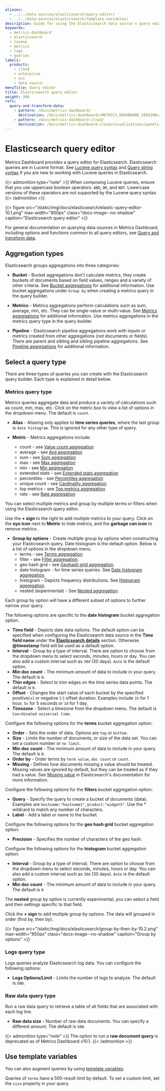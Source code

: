 ```yaml
---
aliases:
  - ../../data-sources/elasticsearch/query-editor/
  - ../../data-sources/elasticsearch/template-variables/
description: Guide for using the Elasticsearch data source's query editor
keywords:
  - metrics-dashboard
  - elasticsearch
  - lucene
  - metrics
  - logs
  - queries
labels:
  products:
    - cloud
    - enterprise
    - oss
    - data source
menuTitle: Query editor
title: Elasticsearch query editor
weight: 300
refs:
  query-and-transform-data:
    - pattern: /docs/metrics-dashboard/
      destination: /docs/metrics-dashboard/<METRICS_DASHBOARD_VERSION>/panels-visualizations/query-transform-data/
    - pattern: /docs/metrics-dashboard-cloud/
      destination: /docs/metrics-dashboard-cloud/visualizations/panels-visualizations/query-transform-data/
---
```


# Elasticsearch query editor

Metrics Dashboard provides a query editor for Elasticsearch. Elasticsearch queries are in Lucene format.
See [Lucene query syntax](https://www.elastic.co/guide/en/kibana/current/lucene-query.html) and [Query string syntax](https://www.elastic.co/guide/en/elasticsearch/reference/8.9/query-dsl-query-string-query.html#query-string-syntax) if you are new to working with Lucene queries in Elasticsearch.

{{< admonition type="note" >}}
When composing Lucene queries, ensure that you use uppercase boolean operators: `AND`, `OR`, and `NOT`. Lowercase versions of these operators are not supported by the Lucene query syntax.
{{< /admonition >}}

{{< figure src="/static/img/docs/elasticsearch/elastic-query-editor-10.1.png" max-width="800px" class="docs-image--no-shadow" caption="Elasticsearch query editor" >}}

For general documentation on querying data sources in Metrics Dashboard, including options and functions common to all query editors, see [Query and transform data](ref:query-and-transform-data).

## Aggregation types

Elasticsearch groups aggregations into three categories:

- **Bucket** - Bucket aggregations don't calculate metrics, they create buckets of documents based on field values, ranges and a variety of other criteria. See [Bucket aggregations](https://www.elastic.co/guide/en/elasticsearch/reference/current/search-aggregations-bucket.html) for additional information. Use bucket aggregations under `Group by` when creating a metrics query in the query builder.

- **Metrics** - Metrics aggregations perform calculations such as sum, average, min, etc. They can be single-value or multi-value. See [Metrics aggregations](https://www.elastic.co/guide/en/elasticsearch/reference/current/search-aggregations-metrics.html) for additional information. Use metrics aggregations in the metrics query type in the query builder.

- **Pipeline** - Elasticsearch pipeline aggregations work with inputs or metrics created from other aggregations (not documents or fields). There are parent and sibling and sibling pipeline aggregations. See [Pipeline aggregations](https://www.elastic.co/guide/en/elasticsearch/reference/8.9/search-aggregations-pipeline.html) for additional information.

## Select a query type

There are three types of queries you can create with the Elasticsearch query builder. Each type is explained in detail below.

### Metrics query type

Metrics queries aggregate data and produce a variety of calculations such as count, min, max, etc. Click on the metric box to view a list of options in the dropdown menu. The default is `count`.

- **Alias** - Aliasing only applies to **time series queries**, where the last group is `date histogram`. This is ignored for any other type of query.

- **Metric** - Metrics aggregations include:
  - count - see [Value count aggregation](https://www.elastic.co/guide/en/elasticsearch/reference/8.9/search-aggregations-metrics-valuecount-aggregation.html)
  - average - see [Avg aggregation](https://www.elastic.co/guide/en/elasticsearch/reference/8.9/search-aggregations-metrics-rate-aggregation.html)
  - sum - see [Sum aggregation](https://www.elastic.co/guide/en/elasticsearch/reference/current/search-aggregations-metrics-sum-aggregation.html)
  - max - see [Max aggregation](https://www.elastic.co/guide/en/elasticsearch/reference/8.9/search-aggregations-metrics-max-aggregation.html)
  - min - see [Min aggregation](https://www.elastic.co/guide/en/elasticsearch/reference/8.9/search-aggregations-metrics-min-aggregation.html)
  - extended stats - see [Extended stats aggregation](https://www.elastic.co/guide/en/elasticsearch/reference/current/search-aggregations-metrics-extendedstats-aggregation.html)
  - percentiles - see [Percentiles aggregation](https://www.elastic.co/guide/en/elasticsearch/reference/8.9/search-aggregations-metrics-percentile-aggregation.html)
  - unique count - see [Cardinality aggregation](https://www.elastic.co/guide/en/elasticsearch/reference/8.9/search-aggregations-metrics-cardinality-aggregation.html)
  - top metrics - see [Top metrics aggregation](https://www.elastic.co/guide/en/elasticsearch/reference/8.9/search-aggregations-metrics-top-metrics.html)
  - rate - see [Rate aggregation](https://www.elastic.co/guide/en/elasticsearch/reference/8.9/search-aggregations-metrics-rate-aggregation.html)

You can select multiple metrics and group by multiple terms or filters when using the Elasticsearch query editor.

Use the **+ sign** to the right to add multiple metrics to your query. Click on the **eye icon** next to **Metric** to hide metrics, and the **garbage can icon** to remove metrics.

- **Group by options** - Create multiple group by options when constructing your Elasticsearch query. Date histogram is the default option. Below is a list of options in the dropdown menu.
  - terms - see [Terms aggregation](https://www.elastic.co/guide/en/elasticsearch/reference/current/search-aggregations-bucket-terms-aggregation.html).
  - filter - see [Filter aggregation](https://www.elastic.co/guide/en/elasticsearch/reference/current/search-aggregations-bucket-filter-aggregation.html).
  - geo hash grid - see [Geohash grid aggregation](https://www.elastic.co/guide/en/elasticsearch/reference/current/search-aggregations-bucket-geohashgrid-aggregation.html).
  - date histogram - for time series queries. See [Date histogram aggregation](https://www.elastic.co/guide/en/elasticsearch/reference/current/search-aggregations-bucket-datehistogram-aggregation.html).
  - histogram - Depicts frequency distributions. See [Histogram aggregation](https://www.elastic.co/guide/en/elasticsearch/reference/current/search-aggregations-bucket-histogram-aggregation.html).
  - nested (experimental) - See [Nested aggregation](https://www.elastic.co/guide/en/elasticsearch/reference/current/search-aggregations-bucket-nested-aggregation.html).

Each group by option will have a different subset of options to further narrow your query.

The following options are specific to the **date histogram** bucket aggregation option.

- **Time field** - Depicts date data options. The default option can be specified when configuring the Elasticsearch data source in the **Time field name** under the [**Elasticsearch details**](/docs/metrics-dashboard/latest/datasources/elasticsearch/configure-elasticsearch-data-source/#elasticsearch-details) section. Otherwise **@timestamp** field will be used as a default option.
- **Interval** - Group by a type of interval. There are option to choose from the dropdown menu to select seconds, minutes, hours or day. You can also add a custom interval such as `30d` (30 days). `Auto` is the default option.
- **Min doc count** - The minimum amount of data to include in your query. The default is `0`.
- **Thin edges** - Select to trim edges on the time series data points. The default is `0`.
- **Offset** - Changes the start value of each bucket by the specified positive(+) or negative (-) offset duration. Examples include `1h` for 1 hour, `5s` for 5 seconds or `1d` for 1 day.
- **Timezone** - Select a timezone from the dropdown menu. The default is `Coordinated universal time`.

Configure the following options for the **terms** bucket aggregation option:

- **Order** - Sets the order of data. Options are `top` or `bottom.`
- **Size** - Limits the number of documents, or size of the data set. You can set a custom number or `no limit`.
- **Min doc count** - The minimum amount of data to include in your query. The default is `0`.
- **Order by** - Order terms by `term value`, `doc count` or `count`.
- **Missing** - Defines how documents missing a value should be treated. Missing values are ignored by default, but they can be treated as if they had a value. See [Missing value](https://www.elastic.co/guide/en/elasticsearch/reference/current/search-aggregations-bucket-terms-aggregation.html#_missing_value_5) in Elasticsearch's documentation for more information.

Configure the following options for the **filters** bucket aggregation option:

- **Query** - Specify the query to create a bucket of documents (data). Examples are `hostname:"hostname1"`, `product:"widget5"`. Use the \* wildcard to match any number of characters.
- **Label** - Add a label or name to the bucket.

Configure the following options for the **geo hash grid** bucket aggregation option:

- **Precision** - Specifies the number of characters of the geo hash.

Configure the following options for the **histogram** bucket aggregation option:

- **Interval** - Group by a type of interval. There are option to choose from the dropdown menu to select seconds, minutes, hours or day. You can also add a custom interval such as `30d` (30 days). `Auto` is the default option.
- **Min doc count** - The minimum amount of data to include in your query. The default is `0`

The **nested** group by option is currently experimental, you can select a field and then settings specific to that field.

Click the **+ sign** to add multiple group by options. The data will grouped in order (first by, then by).

{{< figure src="/static/img/docs/elasticsearch/group-by-then-by-10.2.png" max-width="850px" class="docs-image--no-shadow" caption="Group by options" >}}

### Logs query type

Logs queries analyze Elasticsearch log data. You can configure the following options:

- **Logs Options/Limit** - Limits the number of logs to analyze. The default is `500`.

### Raw data query type

Run a raw data query to retrieve a table of all fields that are associated with each log line.

- **Raw data size** - Number of raw data documents. You can specify a different amount. The default is `500`.

{{< admonition type="note" >}}
The option to run a **raw document query** is deprecated as of Metrics Dashboard v10.1.
{{< /admonition >}}

## Use template variables

You can also augment queries by using [template variables](../template-variables/).

Queries of `terms` have a 500-result limit by default.
To set a custom limit, set the `size` property in your query.
